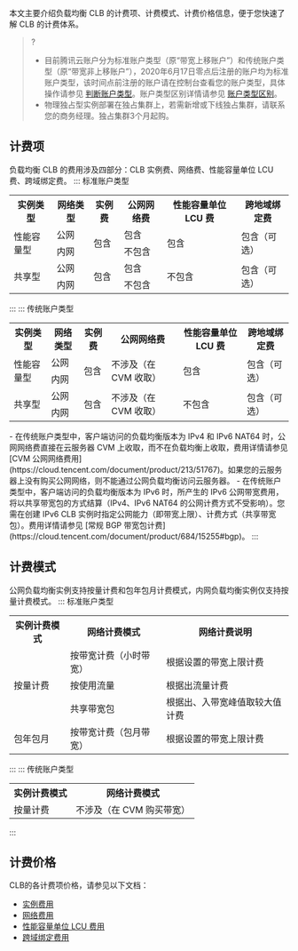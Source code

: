本文主要介绍负载均衡 CLB 的计费项、计费模式、计费价格信息，便于您快速了解 CLB 的计费体系。

>?
>- 目前腾讯云账户分为标准账户类型（原“带宽上移账户”）和传统账户类型（原“带宽非上移账户”），2020年6月17日零点后注册的账户均为标准账户类型，该时间点前注册的账户请在控制台查看您的账户类型，具体操作请参见 [判断账户类型](https://cloud.tencent.com/document/product/1199/49090#judge)。账户类型区别详情请参见 [账户类型区别](https://cloud.tencent.com/document/product/1199/49090#.E8.B4.A6.E6.88.B7.E7.B1.BB.E5.9E.8B.E7.9A.84.E5.8C.BA.E5.88.AB)。
>- 物理独占型实例部署在独占集群上，若需新增或下线独占集群，请联系您的商务经理。独占集群3个月起购。

## 计费项
负载均衡 CLB 的费用涉及四部分：CLB 实例费、网络费、性能容量单位 LCU 费、跨域绑定费。
<dx-tabs>
::: 标准账户类型
<table>
<tr>
<th>实例类型 </th>
<th>网络类型 </th>
<th>实例费 </th>
<th>公网网络费 </th>
<th>性能容量单位 LCU 费</th>
<th>跨地域绑定费 </th>
</tr>
<tr>
<td rowspan="2">性能容量型</td>
<td >公网</td>
<td rowspan="2">包含</td>
<td>包含</td>
<td rowspan="2">包含</td>
<td rowspan="2">包含（可选）</td>
</tr>
<tr>
<td >内网</td>
<td >不包含</td>
</tr>
<tr>
<td rowspan="2">共享型</td>
<td >公网</td>
<td rowspan="2">包含</td>
<td>包含</td>
<td rowspan="2">不包含</td>
<td rowspan="2">包含（可选）</td>
</tr>
<tr>
<td >内网</td>
<td >不包含</td>
</tr>
</table>
:::
::: 传统账户类型
<table>
<tr>
<th>实例类型 </th>
<th>网络类型 </th>
<th>实例费 </th>
<th>公网网络费 </th>
<th>性能容量单位 LCU 费</th>
<th>跨地域绑定费 </th>
</tr>
<tr>
<td rowspan="2">性能容量型</td>
<td >公网</td>
<td rowspan="2">包含</td>
<td rowspan="2">不涉及（在 CVM 收取）</td>
<td rowspan="2">包含</td>
<td rowspan="2">包含（可选）</td>
</tr>
<tr>
<td >内网</td>
</tr>
<tr>
<td rowspan="2">共享型</td>
<td >公网</td>
<td rowspan="2">包含</td>
<td rowspan="2">不涉及（在 CVM 收取）</td>
<td rowspan="2">不包含</td>
<td rowspan="2">包含（可选）</td>
</tr>
<tr>
<td >内网</td>
</tr>
</table>
<dx-alert infotype="notice" title="">
- 在传统账户类型中，客户端访问的负载均衡版本为 IPv4 和 IPv6 NAT64 时，公网网络费直接在云服务器 CVM 上收取，而不在负载均衡上收取，费用详情请参见 [CVM 公网网络费用](https://cloud.tencent.com/document/product/213/51767)。如果您的云服务器上没有购买公网网络，则不能通过公网负载均衡访问云服务器。
- 在传统账户类型中，客户端访问的负载均衡版本为 IPv6 时，所产生的 IPv6 公网带宽费用，将以共享带宽包的方式结算（IPv4、IPv6 NAT64 的公网计费方式不受影响）。您需在创建 IPv6 CLB 实例时指定公网能力（即带宽上限）、计费方式（共享带宽包）。费用详情请参见 [常规 BGP 带宽包计费](https://cloud.tencent.com/document/product/684/15255#bgp)。
</dx-alert>
:::
</dx-tabs>

## 计费模式
公网负载均衡实例支持按量计费和包年包月计费模式，内网负载均衡实例仅支持按量计费模式。
<dx-tabs>
::: 标准账户类型
<table>
<tr>
<th>实例计费模式</th>
<th>网络计费模式</th>
<th>网络计费说明</th>
</tr>
<tr>
<td rowspan="3">按量计费</td>
<td>按带宽计费（小时带宽）</td>
<td>根据设置的带宽上限计费</td>
</tr>
<tr>
<td>按使用流量</td>
<td>根据出流量计费</td>
</tr>
<tr>
<td>共享带宽包</td>
<td>根据出、入带宽峰值取较大值计费</td>
</tr>
<tr>
<td>包年包月</td>
<td>按带宽计费（包月带宽）</td>
<td>根据设置的带宽上限计费</td>
</tr>
</table>
:::
::: 传统账户类型
<table>
<tr>
<th>实例计费模式</th>
<th>网络计费模式</th>
</tr>
<tr>
<td>按量计费</td>
<td>不涉及（在 CVM 购买带宽）</td>
</tr>
</table>
:::
</dx-tabs>

## 计费价格
CLB的各计费项价格，请参见以下文档：
- [实例费用](https://cloud.tencent.com/document/product/214/8848)
- [网络费用](https://cloud.tencent.com/document/product/214/42935)
- [性能容量单位 LCU 费用](https://cloud.tencent.com/document/product/214/58387)
- [跨域绑定费用](https://cloud.tencent.com/document/product/214/42936)
